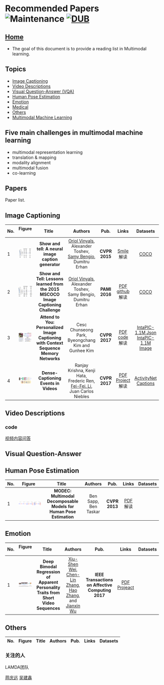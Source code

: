 # Recommended Papers ![Maintenance](https://img.shields.io/maintenance/yes/2017.svg) [![DUB](https://img.shields.io/dub/l/vibe-d.svg)](LICENSE)
## [Home](../README.md)
- The goal of this document is to provide a reading list in Multimodal learning.


## Topics
- [Image Captioning](#image-captioning)
- [Video Descriptions](#video-descriptions)
- [Visual Question-Answer (VQA)](#visual-question-answer)
- [Human Pose Estimation](#human_pose_estimation)
- [Emotion](#emotion)
- [Medical](medical/medical.md)
- [Others](#others)
- [Multimodal Machine Learning](https://sites.google.com/site/multiml2016cvpr/)

## Five main __challenges__ in multimodal machine learning
-  multimodal representation learning
-  translation & mapping
-  modality alignment
-  multimodal fusion 
-  co-learning

## Papers
Paper list.

## Image Captioning
|No.  |Figure   |Title   |Authors  |Pub.  |Links|Datasets|
|-----|:-----:|:-----:|:-----:|:-----:|:---:|:---:|
|1|![Smile](paper_image/Show-and-Tell.png)|__Show and tell: A neural image caption generator__| [Oriol Vinyals](https://research.google.com/pubs/OriolVinyals.html), Alexander Toshev, [Samy Bengio](http://bengio.abracadoudou.com/), Dumitru Erhan|__CVPR 2015__|[Smile](https://static.googleusercontent.com/media/research.google.com/zh-CN//pubs/archive/43274.pdf) <br/>解读| [COCO](http://cocodataset.org/#home)|
|2|![Smile](paper_image/show_and_tell_architecture.png)|__Show and Tell: Lessons learned from the 2015 MSCOCO Image Captioning Challenge__| [Oriol Vinyals](https://research.google.com/pubs/OriolVinyals.html), Alexander Toshev, Samy Bengio, Dumitru Erhan|__PAMI 2016__|[PDF](https://arxiv.org/abs/1609.06647) [github](https://github.com/tensorflow/models/tree/master/research/im2txt) 解读|[COCO](http://cocodataset.org/#home)|
|3|![Smile](paper_image/Jointly-Learning-Energy-Expenditures-and-Activities-using-Egocentric-Multimoda.png)|__Attend to You: Personalized Image Captioning with Context Sequence Memory Networks__|Cesc Chunseong Park, Byeongchang Kim and Gunhee Kim|__CVPR 2017__|[PDF](https://arxiv.org/abs/1704.06485) [code](https://github.com/cesc-park/attend2u) 解读|[IntaPIC-1.1M Json](https://drive.google.com/uc?export=download&id=0B3xszfcsfVUBdG0tU3BOQWV0a0E) [IntaPIC-1.1M Image](https://drive.google.com/ucexport=download&id=0B3xszfcsfVUBVkZGU2oxYVl6aDA)|
|4|![Smile](paper_image/Dense-Captioning-Events-in-Videos.png)|__Dense-Captioning Events in Videos__|Ranjay Krishna, Kenji Hata, Frederic Ren, [Fei-Fei, Li](http://vision.stanford.edu/publications.html#year2017), Juan Carlos Niebles|__CVPR 2017__|[PDF](https://arxiv.org/abs/1705.00754) [Project](http://cs.stanford.edu/people/ranjaykrishna/densevid/) 解读|[ActivityNet Captions](http://cs.stanford.edu/people/ranjaykrishna/densevid/captions.zip)|


## Video Descriptions

### code
[视频内容问答](https://www.leiphone.com/news/201705/qtBJ3lsLVJ1TPrwK.html)

## Visual Question-Answer


## Human Pose Estimation
|No.  |Figure   |Title   |Authors  |Pub.  |Links|Datasets|
|-----|:-----:|:-----:|:-----:|:-----:|:---:|:---:|
|1|![Smile](paper_image/PLL_.png)|__MODEC: Multimodal Decomposable Models for Human Pose Estimation__| Ben Sapp, Ben Taskar|__CVPR 2013__|[PDF](https://www.cv-foundation.org/openaccess/content_cvpr_2013/papers/Sapp_MODEC_Multimodal_Decomposable_2013_CVPR_paper.pdf) <br/>解读| 

## Emotion
|No.  |Figure   |Title   |Authors  |Pub.  |Links|Datasets|
|-----|:-----:|:-----:|:-----:|:-----:|:---:|:---:|
|1|![Smile](paper_image/Deep_Bimodal_Regression_of_Apparent_Personality_Traits_from_Short_Video_Sequences.png)|__Deep Bimodal Regression of Apparent Personality Traits from Short Video Sequences__|[Xiu-Shen Wei](http://210.28.132.67/weixs/?AspxAutoDetectCookieSupport=1), [Chen-Lin Zhang](http://210.28.132.67/zhangcl/), [Hao Zhang](http://210.28.132.67/zhangh/), and [Jianxin Wu](https://cs.nju.edu.cn/wujx/) |__IEEE Transactions on Affective Computing 2017__|[PDF](http://lamda.nju.edu.cn/weixs/publication/tac17.pdf) [Projeact](http://lamda.nju.edu.cn/weixs/project/APA/APA.html)||

## Others
|No.  |Figure   |Title   |Authors  |Pub.  |Links| Datasets |
|-----|:-----:|:-----:|:-----:|:-----:|:---:|:---:|



### 关注的人
LAMDA团队

[蒋庆远](http://lamda.nju.edu.cn/jiangqy/)
[吴建鑫](https://cs.nju.edu.cn/wujx/)


